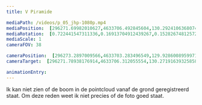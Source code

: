 ```yaml
---
title: V Piramide

mediaPath: /videos/p_05_jhp-1080p.mp4
mediaPosition:  [296271.69982010627,4633706.492845604,130.29241063680746]
mediaRotation:  [0.722441547311336,0.16913704912439267,0.15282674812572944,0.6527747347969362]
mediaScale: 1
cameraFOV: 38

cameraPosition:  [296273.2897009566,4633703.283496549,129.9286008959971]
cameraTarget:  [296271.78938176914,4633706.312055554,130.27191639325858]

animationEntry: 
---
```

Ik kan niet zien of de boom in de pointcloud vanaf de grond geregistreerd staat. Om deze reden weet ik niet precies of de foto goed staat.